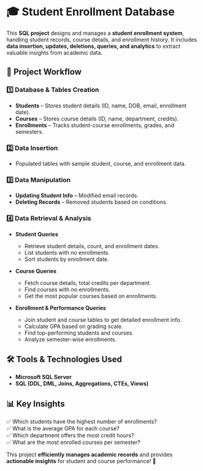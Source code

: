 # 🎓 Student Enrollment Database  

This **SQL project** designs and manages a **student enrollment system**, handling student records, course details, and enrollment history. It includes **data insertion, updates, deletions, queries, and analytics** to extract valuable insights from academic data.  

## 📌 Project Workflow  

### 1️⃣ Database & Tables Creation  
- **Students** – Stores student details (ID, name, DOB, email, enrollment date).  
- **Courses** – Stores course details (ID, name, department, credits).  
- **Enrollments** – Tracks student-course enrollments, grades, and semesters.  

### 2️⃣ Data Insertion  
- Populated tables with sample student, course, and enrollment data.  

### 3️⃣ Data Manipulation  
- **Updating Student Info** – Modified email records.  
- **Deleting Records** – Removed students based on conditions.  

### 4️⃣ Data Retrieval & Analysis  
- **Student Queries**  
  - Retrieve student details, count, and enrollment dates.  
  - List students with no enrollments.  
  - Sort students by enrollment date.  

- **Course Queries**  
  - Fetch course details, total credits per department.  
  - Find courses with no enrollments.  
  - Get the most popular courses based on enrollments.  

- **Enrollment & Performance Queries**  
  - Join student and course tables to get detailed enrollment info.  
  - Calculate GPA based on grading scale.  
  - Find top-performing students and courses.  
  - Analyze semester-wise enrollments.  

## 🛠 Tools & Technologies Used  
- **Microsoft SQL Server**  
- **SQL (DDL, DML, Joins, Aggregations, CTEs, Views)**  

## 📊 Key Insights  
✅ Which students have the highest number of enrollments?  
✅ What is the average GPA for each course?  
✅ Which department offers the most credit hours?  
✅ What are the most enrolled courses per semester?  

This project **efficiently manages academic records** and provides **actionable insights** for student and course performance! 🚀  
